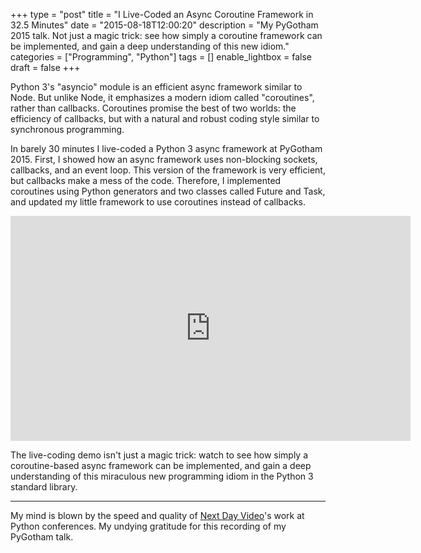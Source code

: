 +++
type = "post"
title = "I Live-Coded an Async Coroutine Framework in 32.5 Minutes"
date = "2015-08-18T12:00:20"
description = "My PyGotham 2015 talk. Not just a magic trick: see how simply a coroutine framework can be implemented, and gain a deep understanding of this new idiom."
categories = ["Programming", "Python"]
tags = []
enable_lightbox = false
draft = false
+++

<p>Python 3's "asyncio" module is an efficient async framework similar to Node. But unlike Node, it emphasizes a modern idiom called "coroutines", rather than callbacks. Coroutines promise the best of two worlds: the efficiency of callbacks, but with a natural and robust coding style similar to synchronous programming.</p>
<p>In barely 30 minutes I live-coded a Python 3 async framework at PyGotham 2015. First, I showed how an async framework uses non-blocking sockets, callbacks, and an event loop. This version of the framework is very efficient, but callbacks make a mess of the code. Therefore, I implemented coroutines using Python generators and two classes called Future and Task, and updated my little framework to use coroutines instead of callbacks.</p>
<iframe width="640" height="360" src="https://www.youtube.com/embed/idLtMISlgy8?start=0" frameborder="0" allowfullscreen></iframe>

<p>The live-coding demo isn't just a magic trick: watch to see how simply a coroutine-based async framework can be implemented, and gain a deep understanding of this miraculous new programming idiom in the Python 3 standard library.</p>
<hr />
<p>My mind is blown by the speed and quality of <a href="https://twitter.com/nextdayvideo">Next Day Video</a>'s work at Python conferences. My undying gratitude for this recording of my PyGotham talk.</p>
    